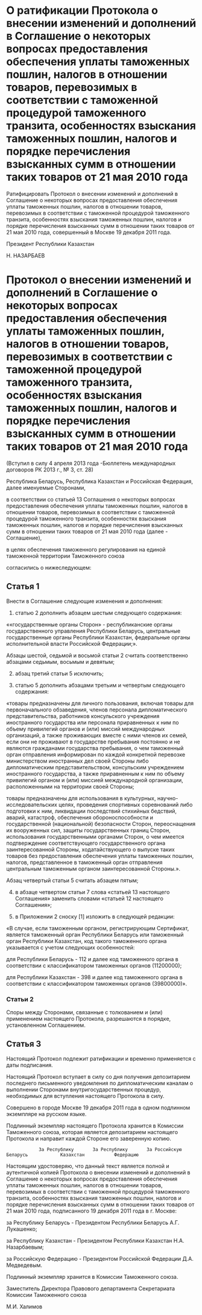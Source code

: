 # О ратификации Протокола о внесении изменений и дополнений в Соглашение о некоторых вопросах предоставления обеспечения уплаты таможенных пошлин, налогов в отношении товаров, перевозимых в соответствии с таможенной процедурой таможенного транзита, особенностях взыскания таможенных пошлин, налогов и порядке перечисления взысканных сумм в отношении таких товаров от 21 мая 2010 года

Ратифицировать Протокол о внесении изменений и дополнений в Соглашение о некоторых вопросах предоставления обеспечения уплаты таможенных пошлин, налогов в отношении товаров, перевозимых в соответствии с таможенной процедурой таможенного транзита, особенностях взыскания таможенных пошлин, налогов и порядке перечисления взысканных сумм в отношении таких товаров от 21 мая 2010 года, совершенный в Москве 19 декабря 2011 года.

Президент Республики Казахстан

Н. НАЗАРБАЕВ

# Протокол о внесении изменений и дополнений в Соглашение о некоторых вопросах предоставления обеспечения уплаты таможенных пошлин, налогов в отношении товаров, перевозимых в соответствии с таможенной процедурой таможенного транзита, особенностях взыскания таможенных пошлин, налогов и порядке перечисления взысканных сумм в отношении таких товаров от 21 мая 2010 года

(Вступил в силу 4 апреля 2013 года -Бюллетень международных договоров РК 2013 г., № 3, ст. 28)

Республика Беларусь, Республика Казахстан и Российская Федерация, далее именуемые Сторонами,

в соответствии со статьей 13 Соглашения о некоторых вопросах предоставления обеспечения уплаты таможенных пошлин, налогов в отношении товаров, перевозимых в соответствии с таможенной процедурой таможенного транзита, особенностях взыскания таможенных пошлин, налогов и порядке перечисления взысканных сумм в отношении таких товаров от 21 мая 2010 года (далее - Соглашение),

в целях обеспечения таможенного регулирования на единой таможенной территории Таможенного союза

согласились о нижеследующем:

## Статья 1

Внести в Соглашение следующие изменения и дополнения:

1) статью 2 дополнить абзацем шестым следующего содержания:

««государственные органы Сторон» - республиканские органы государственного управления Республики Беларусь, центральные государственные органы Республики Казахстан, федеральные органы исполнительной власти Российской Федерации;».

Абзацы шестой, седьмой и восьмой статьи 2 считать соответственно абзацами седьмым, восьмым и девятым;

2) абзац третий статьи 5 исключить;

3) статью 5 дополнить абзацами третьим и четвертым следующего содержания:

«товары предназначены для личного пользования, включая товары для первоначального обзаведения, членов персонала дипломатического представительства, работников консульского учреждения иностранного государства или персонала приравненных к ним по объему привилегий органов и (или) миссий международных организаций, а также проживающих вместе с ними членов их семей, если они не проживают в государстве пребывания постоянно и не являются гражданами государства пребывания, о чем таможенный орган отправления информирован по каждой конкретной перевозке министерством иностранных дел своей Стороны либо дипломатическим представительством, консульским учреждением иностранного государства, а также приравненным к ним по объему привилегий органом и (или) миссией международной организации, расположенными на территории своей Стороны;

товары предназначены для использования в культурных, научно-исследовательских целях, проведения спортивных соревнований либо подготовки к ним, ликвидации последствий стихийных бедствий, аварий, катастроф, обеспечения обороноспособности и государственной (национальной) безопасности Сторон, переоснащения их вооруженных сил, защиты государственных границ Сторон, использования государственными органами Сторон, о чем имеется подтверждение соответствующего государственного органа заинтересованной Стороны, ходатайствующего о выпуске таких товаров без предоставления обеспечения уплаты таможенных пошлин, налогов, представленное в таможенный орган отправления центральным таможенным органом заинтересованной Стороны.».

Абзац четвертый статьи 5 считать абзацем пятым;

4) в абзаце четвертом статьи 7 слова «статьей 13 настоящего Соглашения» заменить словами «статьей 12 настоящего Соглашения»;

5) в Приложении 2 сноску [1] изложить в следующей редакции:

«В случае, если таможенным органом, регистрирующим Сертификат, является таможенный орган Республики Беларусь или таможенный орган Республики Казахстан, код такого таможенного органа указывается с учетом следующих особенностей:

для Республики Беларусь - 112 и далее код таможенного органа в соответствии с классификатором таможенных органов (11200000);

для Республики Казахстан - 398 и далее код таможенного органа в соответствии с классификатором таможенных органов (39800000)».

### Статьи 2

Споры между Сторонами, связанные с толкованием и (или) применением настоящего Протокола, разрешаются в порядке, установленном Соглашением.

## Статья 3

Настоящий Протокол подлежит ратификации и временно применяется с даты подписания.

Настоящий Протокол вступает в силу со дня получения депозитарием последнего письменного уведомления по дипломатическим каналам о выполнении Сторонами внутригосударственных процедур, необходимых для вступления настоящего Протокола в силу.

Совершено в городе Москве 19 декабря 2011 года в одном подлинном экземпляре на русском языке.

Подлинный экземпляр настоящего Протокола хранится в Комиссии Таможенного союза, которая является депозитарием настоящего Протокола и направит каждой Стороне его заверенную копию.

                За Республику       За Республику       За Российскую                  Беларусь            Казахстан           Федерацию

Настоящим удостоверяю, что данный текст является полной и аутентичной копией Протокола о внесении изменений и дополнений в Соглашение о некоторых вопросах предоставления обеспечения уплаты таможенных пошлин, налогов в отношении товаров, перевозимых в соответствии с таможенной процедурой таможенного транзита, особенностях взыскания таможенных пошлин, налогов и порядке перечисления взысканных сумм в отношении таких товаров от 21 мая 2010 года, подписанного 19 декабря 2011 года в г. Москве:

за Республику Беларусь - Президентом Республики Беларусь А.Г. Лукашенко;

за Республику Казахстан - Президентом Республики Казахстан Н.А. Назарбаевым;

за Российскую Федерацию - Президентом Российской Федерации Д.А. Медведевым.

Подлинный экземпляр хранится в Комиссии Таможенного союза.

Заместитель Директора Правового департамента Секретариата Комиссии Таможенного союза

М.И. Халимов


